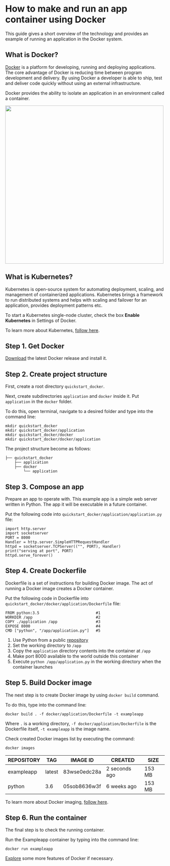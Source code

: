 # How to make and run an app container using Docker

This guide gives a short overview of the technology and provides an example of running an application in the Docker system. 

## What is Docker?

[Docker](https://www.docker.com/) is a platform for developing, running and deploying applications. The core advantage of Docker is reducing time between program development and delivery. By using Docker a developer is able to ship, test and deliver code quickly without using an external infrastructure. 

Docker provides the ability to isolate an application in an environment called a container.

<img src="https://www.docker.com/sites/default/files/d8/styles/large/public/2018-11/container-what-is-container.png?itok=vle7kjDj" width="500">

## What is Kubernetes?

Kubernetes is open-source system for automating deployment, scaling, and management of containerized applications. Kubernetes brings a framework to run distributed systems and helps with scaling and failover for an application, provides deployment patterns etc.

To start a Kubernetes single-node cluster, check the box **Enable Kubernetes** in Settings of Docker.

To learn more about Kubernetes, [follow here](https://kubernetes.io/docs/concepts/overview/what-is-kubernetes/).

## Step 1. Get Docker

[Download](https://www.docker.com/products/docker-desktop) the latest Docker release and install it.

## Step 2. Create project structure

First, create a root directory `quickstart_docker`. 

Next, create subdirectories `application` and `docker` inside it. Put `application` in the `docker` folder. 

To do this, open terminal, navigate to a desired folder and type into the command line:
```
mkdir quickstart_docker
mkdir quickstart_docker/application
mkdir quickstart_docker/docker
mkdir quickstart_docker/docker/application
```

The project structure become as follows:
```
├── quickstart_docker
    ├── application
    ├── docker
        └── application
```

## Step 3. Compose an app

Prepare an app to operate with. This example app is a simple web server written in Python. The app it will be executable in a future container.

Put the following code into `quickstart_docker/application/application.py` file:

```
import http.server
import socketserver
PORT = 8000
Handler = http.server.SimpleHTTPRequestHandler
httpd = socketserver.TCPServer(("", PORT), Handler)
print("serving at port", PORT)
httpd.serve_forever()
```

## Step 4. Create Dockerfile

Dockerfile is a set of instructions for building Docker image. The act of running a Docker image creates a Docker container.

Put the following code in Dockerfile into `quickstart_docker/docker/application/Dockerfile` file:

```
FROM python:3.5                         #1 
WORKDIR /app                            #2 
COPY ./application /app                 #3
EXPOSE 8000                             #4
CMD ["python", "/app/application.py"]   #5
```

1. Use Python from a public [repository](https://docs.docker.com/docker-hub/repos/)
2. Set the working directory to `/app`
3. Copy the `application` directory contents into the container at `/app`
4. Make port 8000 available to the world outside this container
5. Execute `python /app/application.py` in the working directory when the container launches


## Step 5. Build Docker image

The next step is to create Docker image by using `docker build` command.

To do this, type into the command line:

```
docker build . -f docker/application/Dockerfile -t exampleapp
```

Where `.` is a working directory, `-f docker/application/Dockerfile` is the Dockerfile itself,  `-t exampleapp` is the image name.

Check created Docker images list by executing the command:

```
docker images
```

| REPOSITORY | TAG    | IMAGE ID     | CREATED       | SIZE   |
|------------|--------|--------------|---------------|--------|
| exampleapp | latest | 83wse0edc28a | 2 seconds ago | 153 MB |
| python     | 3.6    | 05sob8636w3f | 6 weeks ago   | 153 MB |

To learn more about Docker imaging, [follow here](https://docs.docker.com/engine/reference/builder/).

## Step 6. Run the container

The final step is to check the running container.

Run the Exampleapp container by typing into the command line:

```
docker run exampleapp
```

[Explore](https://docs.docker.com/) some more features of Docker if necessary. 
